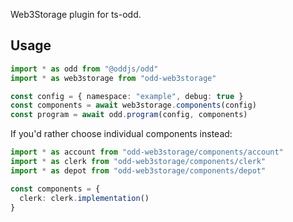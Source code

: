 Web3Storage plugin for ts-odd.

## Usage

```ts
import * as odd from "@oddjs/odd"
import * as web3storage from "odd-web3storage"

const config = { namespace: "example", debug: true }
const components = await web3storage.components(config)
const program = await odd.program(config, components)
```

If you'd rather choose individual components instead:

```ts
import * as account from "odd-web3storage/components/account"
import * as clerk from "odd-web3storage/components/clerk"
import * as depot from "odd-web3storage/components/depot"

const components = {
  clerk: clerk.implementation()
}
```
